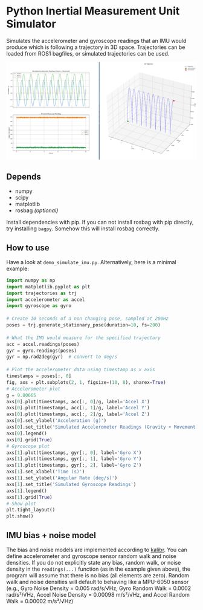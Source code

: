 # Python Inertial Measurement Unit Simulator

Simulates the accelerometer and gyroscope readings that an IMU would produce which is following a trajectory in 3D space. Trajectories can be loaded from ROS1 bagfiles, or simulated trajectories can be used.  

![screenshot](https://github.com/fallow24/imu_sim_py/blob/main/img/screenshot.png?raw=true)

## Depends

- numpy
- scipy
- matplotlib
- rosbag _(optional)_

Install dependencies with pip.
If you can not install rosbag with pip directly, try installing `bagpy`.
Somehow this will install rosbag correctly.

## How to use

Have a look at `demo_simulate_imu.py`. 
Alternatively, here is a minimal example:

```python
import numpy as np
import matplotlib.pyplot as plt
import trajectories as trj
import accelerometer as accel
import gyroscope as gyro

# Create 10 seconds of a non changing pose, sampled at 200Hz
poses = trj.generate_stationary_pose(duration=10, fs=200)

# What the IMU would measure for the specified trajectory
acc = accel.readings(poses)
gyr = gyro.readings(poses)
gyr = np.rad2deg(gyr)  # convert to deg/s

# Plot the accelerometer data using timestamp as x axis
timestamps = poses[:, 0]
fig, axs = plt.subplots(2, 1, figsize=(10, 8), sharex=True)
# Accelerometer plot
g = 9.80665
axs[0].plot(timestamps, acc[:, 0]/g, label='Accel X')
axs[0].plot(timestamps, acc[:, 1]/g, label='Accel Y')
axs[0].plot(timestamps, acc[:, 2]/g, label='Accel Z')
axs[0].set_ylabel('Acceleration (g)')
axs[0].set_title('Simulated Accelerometer Readings (Gravity + Movement)')
axs[0].legend()
axs[0].grid(True)
# Gyroscope plot
axs[1].plot(timestamps, gyr[:, 0], label='Gyro X')
axs[1].plot(timestamps, gyr[:, 1], label='Gyro Y')
axs[1].plot(timestamps, gyr[:, 2], label='Gyro Z')
axs[1].set_xlabel('Time (s)')
axs[1].set_ylabel('Angular Rate (deg/s)')
axs[1].set_title('Simulated Gyroscope Readings')
axs[1].legend()
axs[1].grid(True)
# Show plot
plt.tight_layout()
plt.show()
```

## IMU bias + noise model

The bias and noise models are implemented according to [kalibr](https://github.com/ethz-asl/kalibr/wiki/IMU-Noise-Model). You can define accelerometer and gyroscope sensor random walk and noise densities.
If you do not explicitly state any bias, random walk, or noise density in the `readings(...)` function (as in the example given above), the program will assume that there is no bias (all elements are zero). 
Random walk and noise densities will default to behaving like a MPU-6050 sensor (e.g., Gyro Noise Density = 0.005 rad/s/√Hz, Gyro Random Walk = 0.0002 rad/s²/√Hz, 	Accel Noise Density = 0.00098 m/s²/√Hz, and	Accel Random Walk = 0.00002 m/s³/√Hz)
		 
